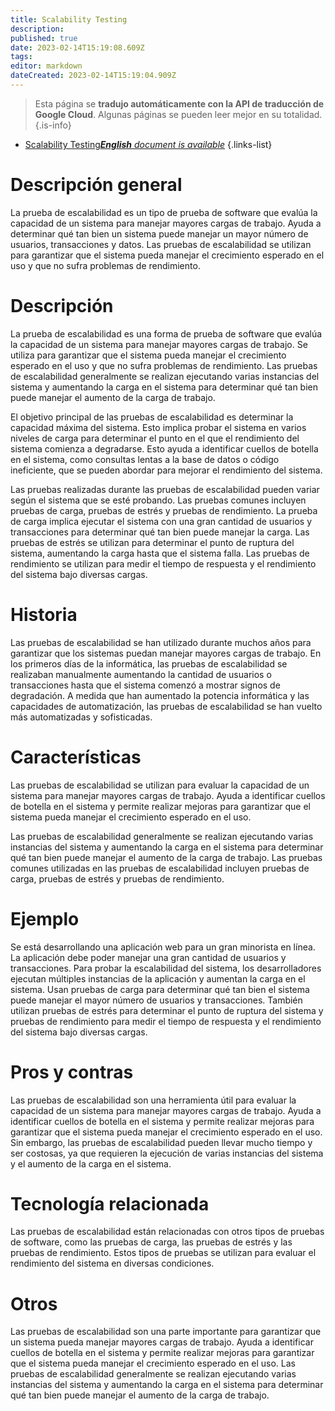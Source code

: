 ```yaml
---
title: Scalability Testing
description: 
published: true
date: 2023-02-14T15:19:08.609Z
tags: 
editor: markdown
dateCreated: 2023-02-14T15:19:04.909Z
---
```


> Esta página se **tradujo automáticamente con la API de traducción de Google Cloud**.
Algunas páginas se pueden leer mejor en su totalidad.{.is-info}



- [Scalability Testing***English** document is available*](/en/Knowledge-base/Dictionary/scalability-testing)
{.links-list}


# Descripción general
La prueba de escalabilidad es un tipo de prueba de software que evalúa la capacidad de un sistema para manejar mayores cargas de trabajo. Ayuda a determinar qué tan bien un sistema puede manejar un mayor número de usuarios, transacciones y datos. Las pruebas de escalabilidad se utilizan para garantizar que el sistema pueda manejar el crecimiento esperado en el uso y que no sufra problemas de rendimiento.

# Descripción
La prueba de escalabilidad es una forma de prueba de software que evalúa la capacidad de un sistema para manejar mayores cargas de trabajo. Se utiliza para garantizar que el sistema pueda manejar el crecimiento esperado en el uso y que no sufra problemas de rendimiento. Las pruebas de escalabilidad generalmente se realizan ejecutando varias instancias del sistema y aumentando la carga en el sistema para determinar qué tan bien puede manejar el aumento de la carga de trabajo.

El objetivo principal de las pruebas de escalabilidad es determinar la capacidad máxima del sistema. Esto implica probar el sistema en varios niveles de carga para determinar el punto en el que el rendimiento del sistema comienza a degradarse. Esto ayuda a identificar cuellos de botella en el sistema, como consultas lentas a la base de datos o código ineficiente, que se pueden abordar para mejorar el rendimiento del sistema.

Las pruebas realizadas durante las pruebas de escalabilidad pueden variar según el sistema que se esté probando. Las pruebas comunes incluyen pruebas de carga, pruebas de estrés y pruebas de rendimiento. La prueba de carga implica ejecutar el sistema con una gran cantidad de usuarios y transacciones para determinar qué tan bien puede manejar la carga. Las pruebas de estrés se utilizan para determinar el punto de ruptura del sistema, aumentando la carga hasta que el sistema falla. Las pruebas de rendimiento se utilizan para medir el tiempo de respuesta y el rendimiento del sistema bajo diversas cargas.

# Historia
Las pruebas de escalabilidad se han utilizado durante muchos años para garantizar que los sistemas puedan manejar mayores cargas de trabajo. En los primeros días de la informática, las pruebas de escalabilidad se realizaban manualmente aumentando la cantidad de usuarios o transacciones hasta que el sistema comenzó a mostrar signos de degradación. A medida que han aumentado la potencia informática y las capacidades de automatización, las pruebas de escalabilidad se han vuelto más automatizadas y sofisticadas.

# Características
Las pruebas de escalabilidad se utilizan para evaluar la capacidad de un sistema para manejar mayores cargas de trabajo. Ayuda a identificar cuellos de botella en el sistema y permite realizar mejoras para garantizar que el sistema pueda manejar el crecimiento esperado en el uso.

Las pruebas de escalabilidad generalmente se realizan ejecutando varias instancias del sistema y aumentando la carga en el sistema para determinar qué tan bien puede manejar el aumento de la carga de trabajo. Las pruebas comunes utilizadas en las pruebas de escalabilidad incluyen pruebas de carga, pruebas de estrés y pruebas de rendimiento.

# Ejemplo
Se está desarrollando una aplicación web para un gran minorista en línea. La aplicación debe poder manejar una gran cantidad de usuarios y transacciones. Para probar la escalabilidad del sistema, los desarrolladores ejecutan múltiples instancias de la aplicación y aumentan la carga en el sistema. Usan pruebas de carga para determinar qué tan bien el sistema puede manejar el mayor número de usuarios y transacciones. También utilizan pruebas de estrés para determinar el punto de ruptura del sistema y pruebas de rendimiento para medir el tiempo de respuesta y el rendimiento del sistema bajo diversas cargas.

# Pros y contras
Las pruebas de escalabilidad son una herramienta útil para evaluar la capacidad de un sistema para manejar mayores cargas de trabajo. Ayuda a identificar cuellos de botella en el sistema y permite realizar mejoras para garantizar que el sistema pueda manejar el crecimiento esperado en el uso. Sin embargo, las pruebas de escalabilidad pueden llevar mucho tiempo y ser costosas, ya que requieren la ejecución de varias instancias del sistema y el aumento de la carga en el sistema.

# Tecnología relacionada
Las pruebas de escalabilidad están relacionadas con otros tipos de pruebas de software, como las pruebas de carga, las pruebas de estrés y las pruebas de rendimiento. Estos tipos de pruebas se utilizan para evaluar el rendimiento del sistema en diversas condiciones.

# Otros
Las pruebas de escalabilidad son una parte importante para garantizar que un sistema pueda manejar mayores cargas de trabajo. Ayuda a identificar cuellos de botella en el sistema y permite realizar mejoras para garantizar que el sistema pueda manejar el crecimiento esperado en el uso. Las pruebas de escalabilidad generalmente se realizan ejecutando varias instancias del sistema y aumentando la carga en el sistema para determinar qué tan bien puede manejar el aumento de la carga de trabajo.